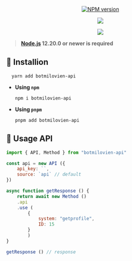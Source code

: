 <p align='center'>
<a href="https://www.npmjs.com/package/botmilovien-api"><img src="https://img.shields.io/npm/v/botmilovien-api.svg?style=flat-square" alt="NPM version"></a>
</p>

<p align='center'><img src='https://img.shields.io/badge/code%20style-standard-brightgreen.svg'></img></p>
<p align='center'><img src='https://img.shields.io/npm/dt/botmilovien-api.svg'></img></p>

> **[Node.js](https://nodejs.org/) 12.20.0 or newer is required**

## 🎃 Installion

```shell
  yarn add botmilovien-api
  ```
- **Using `npm`**
  ```shell
  npm i botmilovien-api
  ```
- **Using `pnpm`**
  ```shell
  pnpm add botmilovien-api
  ```

## 📖 Usage API
```javascript
import { API, Method } from "botmilovien-api"

const api = new API ({
    api_key: ``,
    source: `api` // default
})

async function getResponse () {
    return await new Method ()
    .api
    .use (
        {
            system: "getprofile", 
            ID: 15
        }
        )
}

getResponse () // response
```